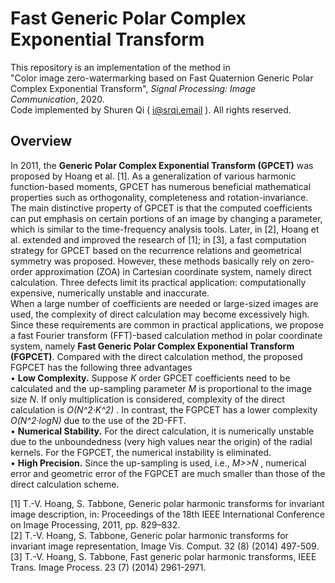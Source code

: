 # Fast Generic Polar Complex Exponential Transform
This repository is an implementation of the method in   
"Color image zero-watermarking based on Fast Quaternion Generic Polar Complex Exponential Transform", *Signal Processing: Image Communication*, 2020.  
Code implemented by Shuren Qi ( i@srqi.email ). All rights reserved.  

## Overview
In 2011, the **Generic Polar Complex Exponential Transform (GPCET)** was proposed by Hoang et al. [1]. As a generalization of various harmonic function-based moments, GPCET has numerous beneficial mathematical properties such as orthogonality, completeness and rotation-invariance. The main distinctive property of GPCET is that the computed coefficients can put emphasis on certain portions of an image by changing a parameter, which is similar to the time-frequency analysis tools. Later, in [2], Hoang et al. extended and improved the research of [1]; in [3], a fast computation strategy for GPCET based on the recurrence relations and geometrical symmetry was proposed. However, these methods basically rely on zero-order approximation (ZOA) in Cartesian coordinate system, namely direct calculation. Three defects limit its practical application: computationally expensive, numerically unstable and inaccurate.  
When a large number of coefficients are needed or large-sized images are used, the complexity of direct calculation may become excessively high. Since these requirements are common in practical applications, we propose a fast Fourier transform (FFT)-based calculation method in polar coordinate system, namely **Fast Generic Polar Complex Exponential Transform (FGPCET)**. Compared with the direct calculation method, the proposed FGPCET has the following three advantages  
• **Low Complexity.** Suppose *K* order GPCET coefficients need to be calculated and the up-sampling parameter *M* is proportional to the image size *N*. If only multiplication is considered, complexity of the direct calculation is *O(N^2·K^2)* . In contrast, the FGPCET has a lower complexity *O(N^2·logN)*  due to the use of the 2D-FFT.  
• **Numerical Stability.** For the direct calculation, it is numerically unstable due to the unboundedness (very high values near the origin) of the radial kernels. For the FGPCET, the numerical instability is eliminated.  
• **High Precision.** Since the up-sampling is used, i.e., *M>>N* , numerical error and geometric error of the FGPCET are much smaller than those of the direct calculation scheme. 
     
[1] T.-V. Hoang, S. Tabbone, Generic polar harmonic transforms for invariant image description, in: Proceedings of the 18th IEEE International Conference on Image Processing, 2011, pp. 829–832.  
[2] T.-V. Hoang, S. Tabbone, Generic polar harmonic transforms for invariant image representation, Image Vis. Comput. 32 (8) (2014) 497-509.  
[3] T.-V. Hoang, S. Tabbone, Fast generic polar harmonic transforms, IEEE Trans. Image Process. 23 (7) (2014) 2961-2971.  

